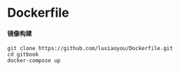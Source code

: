 # Dockerfile

#### 镜像构建
```
git clone https://github.com/luxiaoyou/Dockerfile.git
cd gitbook
docker-compose up
```